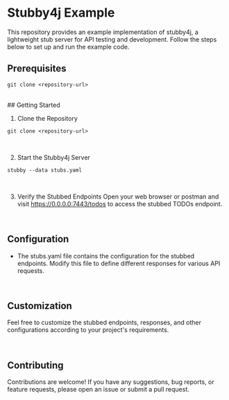 # Stubby4j Example

This repository provides an example implementation of stubby4j, a lightweight stub server for API testing and development. Follow the steps below to set up and run the example code.

## Prerequisites


```shell
git clone <repository-url>
```
<br/>
## Getting Started

1. Clone the Repository

```shell
git clone <repository-url>
```
<br/>

2. Start the Stubby4j Server
```shell
stubby --data stubs.yaml  
```
<br/>

3. Verify the Stubbed Endpoints
Open your web browser or postman and visit https://0.0.0.0:7443/todos to access the stubbed TODOs endpoint.

<br/>

## Configuration
- The stubs.yaml file contains the configuration for the stubbed endpoints. Modify this file to define different responses for various API requests.

<br/>

## Customization
Feel free to customize the stubbed endpoints, responses, and other configurations according to your project's requirements.

<br/>

## Contributing
Contributions are welcome! If you have any suggestions, bug reports, or feature requests, please open an issue or submit a pull request.
